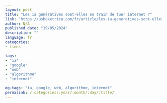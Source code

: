```yaml
---
layout: post
title: "Les ia génératives sont-elles en train de tuer internet ?"
link: "https://usbeketrica.com/fr/article/les-ia-generatives-sont-elles-en-train-de-tuer-internet"
author: N/A
published_date: "19/05/2024"
description: ""
language: fr
categories:
- Liens

tags:
- "ia"
- "google"
- "web"
- "algorithme"
- "internet"

og-tags: "ia, google, web, algorithme, internet"
permalink: /:categories/:year/:month/:day/:title/
---
```

